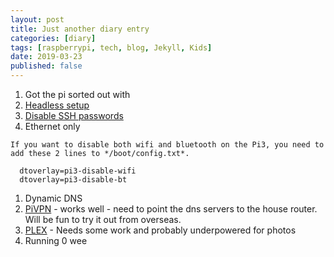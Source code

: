 ```yaml
---
layout: post
title: Just another diary entry
categories: [diary] 
tags: [raspberrypi, tech, blog, Jekyll, Kids]
date: 2019-03-23
published: false
---
```


1. Got the pi sorted out with 
  1. [Headless setup](https://hackernoon.com/raspberry-pi-headless-install-462ccabd75d0)
  1. [Disable SSH passwords](https://raspi.tv/2012/how-to-set-up-keys-and-disable-password-login-for-ssh-on-your-raspberry-pi)
  1. Ethernet only
    
    If you want to disable both wifi and bluetooth on the Pi3, you need to add these 2 lines to */boot/config.txt*. 

      dtoverlay=pi3-disable-wifi
      dtoverlay=pi3-disable-bt
  
  1. Dynamic DNS
  1. [PiVPN](https://github.com/pivpn/pivpn) - works well - need to point the dns servers to the house router.  Will be fun to try it out from overseas.
  1. [PLEX](https://thepi.io/how-to-set-up-a-raspberry-pi-plex-server/) - Needs some work and probably underpowered for photos 
1. Running 0 wee
